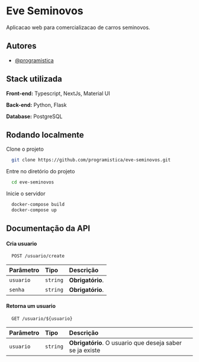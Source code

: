 
# Eve Seminovos

Aplicacao web para comercializacao de carros seminovos.


## Autores

- [@programistica](https://www.github.com/programistica)


## Stack utilizada

**Front-end:** Typescript, NextJs, Material UI

**Back-end:** Python, Flask

**Database:** PostgreSQL


## Rodando localmente

Clone o projeto

```bash
  git clone https://github.com/programistica/eve-seminovos.git
```

Entre no diretório do projeto

```bash
  cd eve-seminovos
```

Inicie o servidor

```bash
  docker-compose build
  docker-compose up
```




## Documentação da API

#### Cria usuario

```http
  POST /usuario/create
```

| Parâmetro   | Tipo       | Descrição                           |
| :---------- | :--------- | :---------------------------------- |
| `usuario` | `string` | **Obrigatório**.|
| `senha`| `string` | **Obrigatório**.

#### Retorna um usuario

```http
  GET /usuario/${usuario}
```

| Parâmetro   | Tipo       | Descrição                                   |
| :---------- | :--------- | :------------------------------------------ |
| `usuario`      | `string` | **Obrigatório**. O usuario que deseja saber se ja existe |



